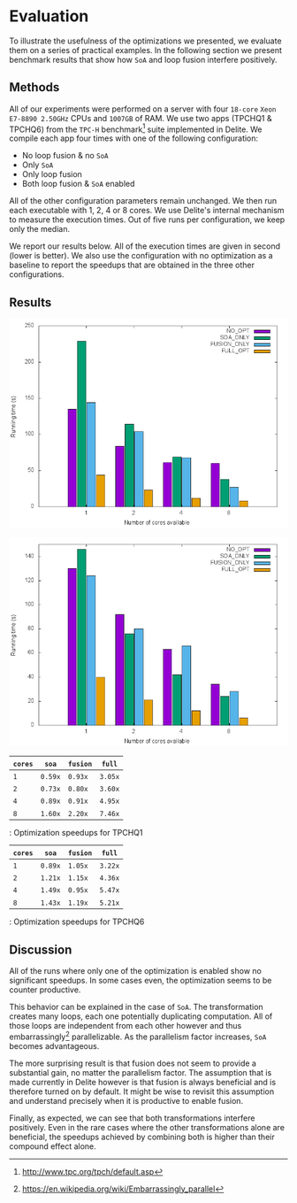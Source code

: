 # Evaluation
 
To illustrate the usefulness of the optimizations we presented, we evaluate them on a series of practical examples. In the following section we present benchmark results that show how `SoA` and loop fusion interfere positively.

## Methods
All of our experiments were performed on a server with four `18-core` `Xeon E7-8890 2.50GHz` CPUs and `1007GB` of RAM. We use two apps (TPCHQ1 & TPCHQ6) from the `TPC-H` benchmark[^1eval] suite implemented in Delite. We compile each app four times with one of the following configuration:

- No loop fusion & no `SoA`
- Only `SoA`
- Only loop fusion
- Both loop fusion & `SoA` enabled

All of the other configuration parameters remain unchanged. 
We then run each executable with 1, 2, 4 or 8 cores. 
We use Delite's internal mechanism to measure the execution times. 
Out of five runs per configuration, we keep only the median. 

We report our results below. All of the execution times are given in second (lower is better). We also use the configuration with no optimization as a baseline to report the speedups that are obtained in the three other configurations.

## Results

![TPCHQ1 running times in seconds](../plots/out/tpchq1.png)


![TPCHQ6 running times in seconds](../plots/out/tpchq6.png)


|    `cores` |      `soa` |   `fusion` |     `full` |
| ---------- | ---------- | ---------- | ---------- |
|        `1` |    `0.59x` |    `0.93x` |    `3.05x` |
|        `2` |    `0.73x` |    `0.80x` |    `3.60x` |
|        `4` |    `0.89x` |    `0.91x` |    `4.95x` |
|        `8` |    `1.60x` |    `2.20x` |    `7.46x` |
: Optimization speedups for TPCHQ1

|    `cores` |      `soa` |   `fusion` |     `full` |
| ---------- | ---------- | ---------- | ---------- |
|        `1` |    `0.89x` |    `1.05x` |    `3.22x` |
|        `2` |    `1.21x` |    `1.15x` |    `4.36x` |
|        `4` |    `1.49x` |    `0.95x` |    `5.47x` |
|        `8` |    `1.43x` |    `1.19x` |    `5.21x` |
: Optimization speedups for TPCHQ6


## Discussion
All of the runs where only one of the optimization is enabled show no significant speedups. In some cases even, the optimization seems to be counter productive. 

This behavior can be explained in the case of `SoA`. The transformation creates many loops, each one potentially duplicating computation. All of those loops are independent from each other however and thus embarrassingly[^2eval] parallelizable. As the parallelism factor increases, `SoA` becomes advantageous. 

The more surprising result is that fusion does not seem to provide a substantial gain, no matter the parallelism factor. The assumption that is made currently in Delite however is that fusion is always beneficial and is therefore turned on by default. It might be wise to revisit this assumption and understand precisely when it is productive to enable fusion.

Finally, as expected, we can see that both transformations interfere positively. Even in the rare cases where the other transformations alone are beneficial, the speedups achieved by combining both is higher than their compound effect alone.


[^1eval]: http://www.tpc.org/tpch/default.asp
[^2eval]: https://en.wikipedia.org/wiki/Embarrassingly_parallel